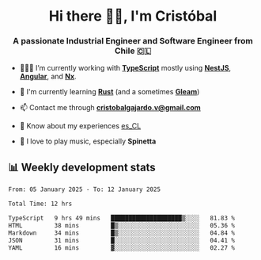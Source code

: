<h1 align="center">Hi there ✌🏻, I'm Cristóbal</h1>
<h3 align="center">A passionate Industrial Engineer and Software Engineer from Chile 🇨🇱</h3>

- 🧑🏻‍💻 I’m currently working with **[TypeScript](https://www.typescriptlang.org)** mostly using **[NestJS](https://nestjs.com)**, **[Angular](https://angular.io)**, and **[Nx](https://nx.dev)**.

- 🌱 I'm currently learning **[Rust](https://www.rust-lang.org)** (and a sometimes **[Gleam](https://gleam.run/)**)

- 📫 Contact me through **cristobalgajardo.v@gmail.com**

- 📄 Know about my experiences [es_CL](https://bit.ly/cv-cristobal-gajardo)

- 🎸 I love to play music, especially **Spinetta**

## 📊 Weekly development stats

<!--START_SECTION:waka-->

```txt
From: 05 January 2025 - To: 12 January 2025

Total Time: 12 hrs

TypeScript   9 hrs 49 mins   ████████████████████▒░░░░   81.83 %
HTML         38 mins         █▒░░░░░░░░░░░░░░░░░░░░░░░   05.36 %
Markdown     34 mins         █▒░░░░░░░░░░░░░░░░░░░░░░░   04.84 %
JSON         31 mins         █░░░░░░░░░░░░░░░░░░░░░░░░   04.41 %
YAML         16 mins         ▓░░░░░░░░░░░░░░░░░░░░░░░░   02.27 %
```

<!--END_SECTION:waka-->
